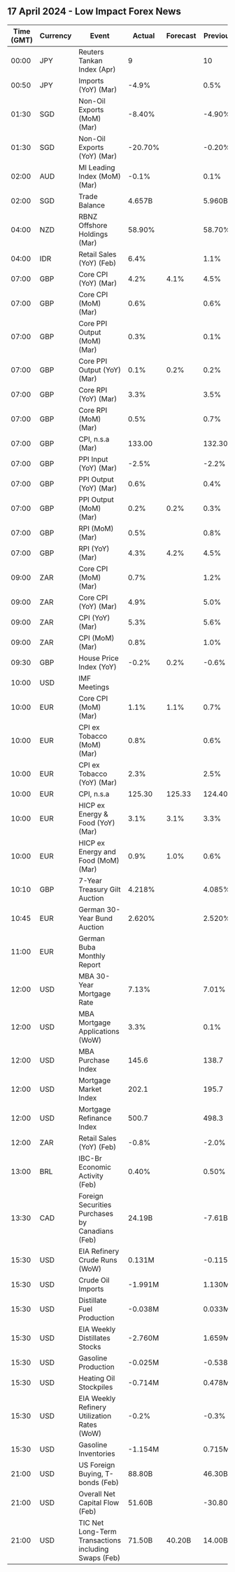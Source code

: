 ## 17 April 2024 - Low Impact Forex News

| Time (GMT) | Currency | Event | Actual | Forecast | Previous |
|------|----------|-------|--------|----------|----------|
| 00:00 | JPY | Reuters Tankan Index (Apr) | 9 |  | 10 |
| 00:50 | JPY | Imports (YoY) (Mar) | -4.9% |  | 0.5% |
| 01:30 | SGD | Non-Oil Exports (MoM) (Mar) | -8.40% |  | -4.90% |
| 01:30 | SGD | Non-Oil Exports (YoY) (Mar) | -20.70% |  | -0.20% |
| 02:00 | AUD | MI Leading Index (MoM) (Mar) | -0.1% |  | 0.1% |
| 02:00 | SGD | Trade Balance | 4.657B |  | 5.960B |
| 04:00 | NZD | RBNZ Offshore Holdings (Mar) | 58.90% |  | 58.70% |
| 04:00 | IDR | Retail Sales (YoY) (Feb) | 6.4% |  | 1.1% |
| 07:00 | GBP | Core CPI (YoY) (Mar) | 4.2% | 4.1% | 4.5% |
| 07:00 | GBP | Core CPI (MoM) (Mar) | 0.6% |  | 0.6% |
| 07:00 | GBP | Core PPI Output (MoM) (Mar) | 0.3% |  | 0.1% |
| 07:00 | GBP | Core PPI Output (YoY) (Mar) | 0.1% | 0.2% | 0.2% |
| 07:00 | GBP | Core RPI (YoY) (Mar) | 3.3% |  | 3.5% |
| 07:00 | GBP | Core RPI (MoM) (Mar) | 0.5% |  | 0.7% |
| 07:00 | GBP | CPI, n.s.a (Mar) | 133.00 |  | 132.30 |
| 07:00 | GBP | PPI Input (YoY) (Mar) | -2.5% |  | -2.2% |
| 07:00 | GBP | PPI Output (YoY) (Mar) | 0.6% |  | 0.4% |
| 07:00 | GBP | PPI Output (MoM) (Mar) | 0.2% | 0.2% | 0.3% |
| 07:00 | GBP | RPI (MoM) (Mar) | 0.5% |  | 0.8% |
| 07:00 | GBP | RPI (YoY) (Mar) | 4.3% | 4.2% | 4.5% |
| 09:00 | ZAR | Core CPI (MoM) (Mar) | 0.7% |  | 1.2% |
| 09:00 | ZAR | Core CPI (YoY) (Mar) | 4.9% |  | 5.0% |
| 09:00 | ZAR | CPI (YoY) (Mar) | 5.3% |  | 5.6% |
| 09:00 | ZAR | CPI (MoM) (Mar) | 0.8% |  | 1.0% |
| 09:30 | GBP | House Price Index (YoY) | -0.2% | 0.2% | -0.6% |
| 10:00 | USD | IMF Meetings |  |  |  |
| 10:00 | EUR | Core CPI (MoM) (Mar) | 1.1% | 1.1% | 0.7% |
| 10:00 | EUR | CPI ex Tobacco (MoM) (Mar) | 0.8% |  | 0.6% |
| 10:00 | EUR | CPI ex Tobacco (YoY) (Mar) | 2.3% |  | 2.5% |
| 10:00 | EUR | CPI, n.s.a | 125.30 | 125.33 | 124.40 |
| 10:00 | EUR | HICP ex Energy & Food (YoY) (Mar) | 3.1% | 3.1% | 3.3% |
| 10:00 | EUR | HICP ex Energy and Food (MoM) (Mar) | 0.9% | 1.0% | 0.6% |
| 10:10 | GBP | 7-Year Treasury Gilt Auction | 4.218% |  | 4.085% |
| 10:45 | EUR | German 30-Year Bund Auction | 2.620% |  | 2.520% |
| 11:00 | EUR | German Buba Monthly Report |  |  |  |
| 12:00 | USD | MBA 30-Year Mortgage Rate | 7.13% |  | 7.01% |
| 12:00 | USD | MBA Mortgage Applications (WoW) | 3.3% |  | 0.1% |
| 12:00 | USD | MBA Purchase Index | 145.6 |  | 138.7 |
| 12:00 | USD | Mortgage Market Index | 202.1 |  | 195.7 |
| 12:00 | USD | Mortgage Refinance Index | 500.7 |  | 498.3 |
| 12:00 | ZAR | Retail Sales (YoY) (Feb) | -0.8% |  | -2.0% |
| 13:00 | BRL | IBC-Br Economic Activity (Feb) | 0.40% |  | 0.50% |
| 13:30 | CAD | Foreign Securities Purchases by Canadians (Feb) | 24.19B |  | -7.61B |
| 15:30 | USD | EIA Refinery Crude Runs (WoW) | 0.131M |  | -0.115M |
| 15:30 | USD | Crude Oil Imports | -1.991M |  | 1.130M |
| 15:30 | USD | Distillate Fuel Production | -0.038M |  | 0.033M |
| 15:30 | USD | EIA Weekly Distillates Stocks | -2.760M |  | 1.659M |
| 15:30 | USD | Gasoline Production | -0.025M |  | -0.538M |
| 15:30 | USD | Heating Oil Stockpiles | -0.714M |  | 0.478M |
| 15:30 | USD | EIA Weekly Refinery Utilization Rates (WoW) | -0.2% |  | -0.3% |
| 15:30 | USD | Gasoline Inventories | -1.154M |  | 0.715M |
| 21:00 | USD | US Foreign Buying, T-bonds (Feb) | 88.80B |  | 46.30B |
| 21:00 | USD | Overall Net Capital Flow (Feb) | 51.60B |  | -30.80B |
| 21:00 | USD | TIC Net Long-Term Transactions including Swaps (Feb) | 71.50B | 40.20B | 14.00B |
